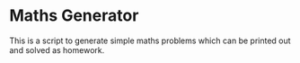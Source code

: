 Maths Generator
===============
 
This is a script to generate simple maths problems which can be printed out and solved as homework.  